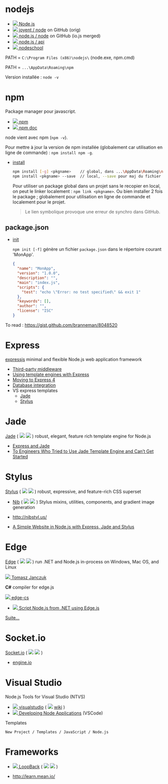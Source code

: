 # nodejs

* [![][ico-nodejs] Node.js](https://nodejs.org)
* [![][ico-github] joyent / node](https://github.com/joyent/node) on GitHub (orig)
* [![][ico-github] node.js / node](https://github.com/nodejs/node) on GitHub (io.js merged)
* [![][ico-nodejs] node.js / api](https://nodejs.org/dist/latest/docs/api/)
* [![](http://www.google.com/s2/favicons?domain=nodeschool.io) nodeschool](http://nodeschool.io/fr-fr/)

PATH = `C:\Program Files (x86)\nodejs\` (node.exe, npm.cmd)

PATH = `...\AppData\Roaming\npm`

Version installée : `node -v`


# npm

Package manager pour javascript.

* [![][ico-npm] npm](https://www.npmjs.com)
* [![][ico-npm] npm doc](https://docs.npmjs.com)

node vient avec npm (`npm -v`).

Pour mettre à jour la version de npm installée (globalement car utilisation en ligne de commande) : `npm install npm -g`.

* [install](https://docs.npmjs.com/cli/install)

  ```sh
  npm install [-g] <pkgname>    // global, dans ...\AppData\Roaming\npm\node_modules\
  npm install <pkgname> --save  // local, --save pour maj du fichier package.json
  ```
  
  Pour utiliser un package global dans un projet sans le recopier en local, on peut le linker localement : `npm link <pkgname>`.
  Ou bien installer 2 fois le package ; globalement pour utilisation en ligne de commande et localement pour le projet.
  
  > Le lien symbolique provoque une erreur de synchro dans GitHub. 

## package.json

* [init](https://docs.npmjs.com/cli/init)

  `npm init [-f]` génère un fichier `package.json` dans le répertoire courant 'MonApp'.
  
  ```json
  {
    "name": "MonApp",
    "version": "1.0.0",
    "description": "",
    "main": "index.js",
    "scripts": {
      "test": "echo \"Error: no test specified\" && exit 1"
    },
    "keywords": [],
    "author": "",
    "license": "ISC"
  }
  ```

To read : https://gist.github.com/branneman/8048520


# Express

[expressjs](http://expressjs.com)
minimal and flexible Node.js web application framework

* [Third-party middleware](http://expressjs.com/resources/middleware.html)
* [Using template engines with Express](http://expressjs.com/guide/using-template-engines.html)
* [Moving to Express 4](http://expressjs.com/guide/migrating-4.html)
* [Database integration](http://expressjs.com/guide/database-integration.html)
* VS express templates
  * [Jade](http://jade-lang.com/)
  * [Stylus](http://learnboost.github.io/stylus/)


# Jade

[Jade](http://jade-lang.com/)
( [![][ico-github]](https://github.com/jadejs/jade) [![][ico-npm]](https://www.npmjs.com/package/jade) )
robust, elegant, feature rich template engine for Node.js

* [Express and Jade](http://tott-meetup.readthedocs.org/en/latest/sessions/express.html)
* [To Engineers Who Tried to Use Jade Template Engine and Can’t Get Started](http://webapplog.com/jade/)


# Stylus

[Stylus](http://learnboost.github.io/stylus/)
( [![][ico-github]](https://github.com/stylus/stylus) [![][ico-npm]](https://www.npmjs.com/package/stylus) )
robust, expressive, and feature-rich CSS superset

* [Nib](http://tj.github.io/nib/)
  ( [![][ico-github]](https://github.com/tj/nib) [![][ico-npm]](https://www.npmjs.com/package/nib) )
  Stylus mixins, utilities, components, and gradient image generation

*  http://nibstyl.us/

* [A Simple Website in Node.js with Express, Jade and Stylus](http://www.clock.co.uk/blog/a-simple-website-in-nodejs-with-express-jade-and-stylus)


# Edge

[Edge](http://tjanczuk.github.io/edge/)
( [![][ico-github]](https://github.com/tjanczuk/edge) [![][ico-npm]](https://www.npmjs.com/package/edge) )
run .NET and Node.js in-process on Windows, Mac OS, and Linux

[![](http://www.google.com/s2/favicons?domain=tomasz.janczuk.org) Tomasz Janczuk](http://tomasz.janczuk.org)

**C#** compiler for edge.js

[![][ico-github] edge-cs](https://github.com/tjanczuk/edge-cs)

* [![](http://www.google.com/s2/favicons?domain=tomasz.janczuk.org) Script Node.js from .NET using Edge.js](http://tomasz.janczuk.org/2014/05/script-nodejs-from-net-using-edgejs.html)

[Suite...](Edge.md)


# Socket.io

[Socket.io](http://socket.io/)
( [![][ico-github]](https://github.com/socketio/socket.io) [![][ico-npm]](https://www.npmjs.com/package/socket.io) )

* [engine.io](https://github.com/socketio/engine.io)


# Visual Studio

Node.js Tools for Visual Studio (NTVS)

* [![][ico-vs] visualstudio](https://www.visualstudio.com/en-us/features/node-js-vs.aspx)
( [![][ico-github]](https://github.com/Microsoft/nodejstools) [wiki](https://github.com/Microsoft/nodejstools/wiki/) )
* [![][ico-vscode] Developing Node Applications](https://code.visualstudio.com/Docs/runtimes/nodejs) (VSCode)


Templates

    New Project / Templates / JavaScript / Node.js


# Frameworks

* [![](http://www.google.com/s2/favicons?domain=loopback.io) LoopBack](http://loopback.io)
( [![][ico-github]](https://github.com/strongloop/loopback) [![][ico-npm]](https://www.npmjs.com/package/loopback) )

* http://learn.mean.io/


[ico-github]: https://camo.githubusercontent.com/40c6c706914d145efe97dd7b353a13fb6a12950a/687474703a2f2f7777772e676f6f676c652e636f6d2f73322f66617669636f6e733f646f6d61696e3d6769746875622e636f6d
[ico-npm]:    https://camo.githubusercontent.com/0b9ab04bd9ec24725b784564edd3b37a6d24e72b/687474703a2f2f7777772e676f6f676c652e636f6d2f73322f66617669636f6e733f646f6d61696e3d6e706d6a732e636f6d
[ico-vs]:     https://camo.githubusercontent.com/e970fb88aa5b2bc099f0e68d36d3c7d670409bfa/68747470733a2f2f692d6d73646e2e7365632e732d6d7366742e636f6d2f64796e696d672f49433631323330382e706e67
[ico-nodejs]: https://camo.githubusercontent.com/ea1200d67566a52c1efe34d5794da1d908419955/687474703a2f2f7777772e676f6f676c652e636f6d2f73322f66617669636f6e733f646f6d61696e3d6e6f64656a732e6f7267
[ico-vscode]: https://camo.githubusercontent.com/85dba057e9bc65dd556272162e125f7dafb7dd6d/687474703a2f2f64367264356734746e6268716a2e636c6f756466726f6e742e6e65742f696d6167653f75726c3d636f64652e76697375616c73747564696f2e636f6d26743d3226733d3126683d3134323939333931313630323730393335353134

<!--
ico-github]: http://bazzilic.name/files/github.ico
ico-github]: http://www.google.com/s2/favicons?domain=github.com
ico-npm]:    http://www.google.com/s2/favicons?domain=npmjs.com
ico-vs]:     https://i-msdn.sec.s-msft.com/dynimg/IC612308.png
ico-nodejs]: http://www.google.com/s2/favicons?domain=nodejs.org
ico-vscode]: http://d6rd5g4tnbhqj.cloudfront.net/image?url=code.visualstudio.com&t=2&s=1&h=14299391160270935514
-->

